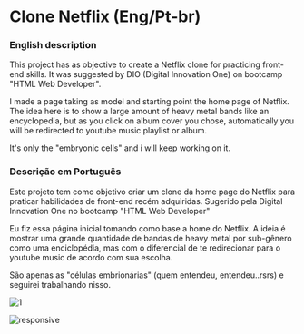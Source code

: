# Clone Netflix  (Eng/Pt-br)
### English description
This project has as objective to create a Netflix clone for practicing front-end skills. It was suggested by DIO (Digital Innovation One) on bootcamp "HTML Web Developer".

I made a page taking as model and starting point the home page of Netflix. The idea here is to show a large amount of heavy metal bands like an encyclopedia, but as you click on album cover you chose, automatically you will be redirected to youtube music playlist or album. 

It's only the "embryonic cells" and i will keep working on it.

###  Descrição em Português
Este projeto tem como objetivo criar um clone da home page do Netflix para praticar habilidades de front-end recém adquiridas. Sugerido pela Digital Innovation One no bootcamp "HTML Web Developer"

Eu fiz essa página inicial tomando como base a home do Netflix. A ideia é mostrar uma grande quantidade de bandas de heavy metal por sub-gênero como uma enciclopédia, mas com o diferencial de te redirecionar para o youtube music de acordo com sua escolha. 

São apenas as "células embrionárias" (quem entendeu, entendeu..rsrs) e seguirei trabalhando nisso.


![1](https://user-images.githubusercontent.com/20890806/119268209-53e06400-bbc8-11eb-8721-2754a1c7ee13.PNG)


![responsive](https://user-images.githubusercontent.com/20890806/119268213-58a51800-bbc8-11eb-9280-cfa6d6f612bd.PNG)
